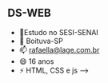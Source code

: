 ## DS-WEB 

- 🔭Estudo no SESI-SENAI 
- 🌱 Boituva-SP
- 📫 rafaella@lage.com.br
- 😄 16 anos
- ⚡ HTML, CSS e js
-->
